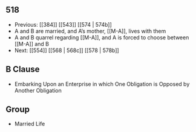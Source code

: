 ## 518
- Previous: [[384]] [[543]] [[574 | 574b]] 
- A and B are married, and A’s mother, [[M-A]], lives with them
- A and B quarrel regarding [[M-A]], and A is forced to choose between [[M-A]] and B
- Next: [[554]] [[568 | 568c]] [[578 | 578b]] 

## B Clause
- Embarking Upon an Enterprise in which One Obligation is Opposed by Another Obligation

## Group
- Married Life

